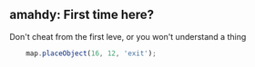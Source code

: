 ## amahdy: First time here?

Don't cheat from the first leve, or you won't understand a thing

```javascript
    map.placeObject(16, 12, 'exit');
```
